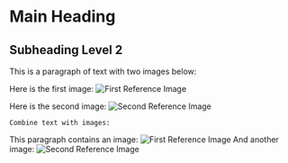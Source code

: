 # Main Heading
## Subheading Level 2

    
This is a paragraph of text with two images below:

    
Here is the first image: ![First Reference Image](https://encrypted-tbn0.gstatic.com/images?q=tbn:ANd9GcTBJQeF5WofXECCFt4M-0ZAFWya_vNt1jz11Q&s)

Here is the second image:
    ![Second Reference Image](https://cdn.pixabay.com/photo/2017/08/23/15/39/square-2673252_640.png)

    
    Combine text with images:

This paragraph contains an image:
    ![First Reference Image](https://encrypted-tbn0.gstatic.com/images?q=tbn:ANd9GcTBJQeF5WofXECCFt4M-0ZAFWya_vNt1jz11Q&s)
    And another image:
    ![Second Reference Image](https://cdn.pixabay.com/photo/2017/08/23/15/39/square-2673252_640.png)
